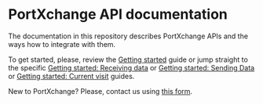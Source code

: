 # PortXchange API documentation

The documentation in this repository describes PortXchange APIs and the ways how to integrate with them.

To get started, please, review the [Getting started](/index.md) guide or 
jump straight to the specific [Getting started: Receiving data](/receiving-data/index.md) or
[Getting started: Sending Data](/sending-data/index.md) or
[Getting started: Current visit](/current-visit/index.md) guides.

New to PortXchange? Please, contact us using [this form](https://port-xchange.com/contact/).
